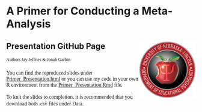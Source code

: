 # A Primer for Conducting a Meta-Analysis
## Presentation GitHub Page <img align="right" width="150" height="150" src="https://github.com/jjeffries13/MM-SR/blob/main/Images/Screen%20Shot%202021-10-19%20at%2010.20.44%20AM.png?raw=true">
<font face = "Times New Roman"> <sup> Authors Jay Jeffries & Jonah Garbin </sup> 

You can find the reproduced slides under [Primer_Presentation.html]() or you can use my code in your own R environment from the [Primer_Presentation.Rmd](https://github.com/jjeffries13/MA-Primer-Presentation/blob/main/Code/Primer_Presentation.Rmd) file.

To knit the slides to completion, it is recommended that you download both .csv files under Data. </font>
